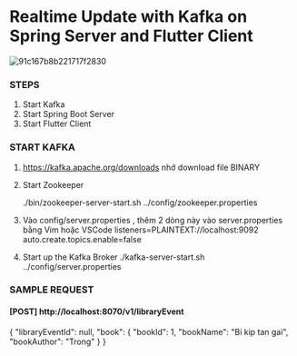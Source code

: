 # Realtime Update with Kafka on Spring Server and Flutter Client

![91c167b8b221717f2830](https://user-images.githubusercontent.com/36349293/178051599-970d60f3-d4c8-47ad-a8e7-a83b179a7c5d.jpg)

### STEPS
1. Start Kafka
2. Start Spring Boot Server
3. Start Flutter Client

### START KAFKA
1.	https://kafka.apache.org/downloads nhớ download file BINARY

2.	Start Zookeeper

    ./bin/zookeeper-server-start.sh ../config/zookeeper.properties

3.	Vào config/server.properties , thêm 2 dòng này vào server.properties bằng Vim hoặc VSCode
    listeners=PLAINTEXT://localhost:9092
    auto.create.topics.enable=false


4.	Start up the Kafka Broker
    ./kafka-server-start.sh ../config/server.properties


### SAMPLE REQUEST

#### [POST] http://localhost:8070/v1/libraryEvent
{
    "libraryEventId": null,
    "book": {
        "bookId": 1,
        "bookName": "Bi kip tan gai",
        "bookAuthor": "Trong"
    }
}
